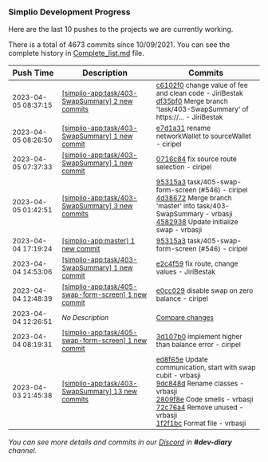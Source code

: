 
### Simplio Development Progress

Here are the last 10 pushes to the projects we are currently working.

There is a total of 4673 commits since 10/09/2021. You can see the complete history in
 [Complete_list.md](Complete_list.md) file.

| Push Time | Description | Commits |
| --- | --- | --- |
| <sub>2023-04-05 08:37:15</sub> | <sub>[[simplio-app:task/403\-SwapSummary] 2 new commits](https://github.com/SimplioOfficial/simplio-app/compare/e7d1a316cea0...df35bf0fe2ea)</sub> | <sub>[c6102f0](https://github.com/SimplioOfficial/simplio-app/commit/c6102f03c6804652e17d04dac39740d7910ca780) change value of fee and clean code - JiriBestak<br>[df35bf0](https://github.com/SimplioOfficial/simplio-app/commit/df35bf0fe2eac3f0fc5afdb809d55bfad60926cd) Merge branch 'task/403-SwapSummary' of https://... - JiriBestak</sub> |
| <sub>2023-04-05 08:26:50</sub> | <sub>[[simplio-app:task/403\-SwapSummary] 1 new commit](https://github.com/SimplioOfficial/simplio-app/commit/e7d1a316cea048d7a439b8edc8420e14a675c1fa)</sub> | <sub>[e7d1a31](https://github.com/SimplioOfficial/simplio-app/commit/e7d1a316cea048d7a439b8edc8420e14a675c1fa) rename networkWallet to sourceWallet - ciripel</sub> |
| <sub>2023-04-05 07:37:33</sub> | <sub>[[simplio-app:task/403\-SwapSummary] 1 new commit](https://github.com/SimplioOfficial/simplio-app/commit/0716c84d3f026b3198215fbd83eb7539c9682607)</sub> | <sub>[0716c84](https://github.com/SimplioOfficial/simplio-app/commit/0716c84d3f026b3198215fbd83eb7539c9682607) fix source route selection - ciripel</sub> |
| <sub>2023-04-05 01:42:51</sub> | <sub>[[simplio-app:task/403\-SwapSummary] 3 new commits](https://github.com/SimplioOfficial/simplio-app/compare/e2c4f5901f8d...4582938673b7)</sub> | <sub>[95315a3](https://github.com/SimplioOfficial/simplio-app/commit/95315a377283268a0e9f87238a705e14fa2e9a6f) task/405-swap-form-screen (#546) - ciripel<br>[4d38672](https://github.com/SimplioOfficial/simplio-app/commit/4d386723757972ac879a4a45f686d3cc8d0410c8) Merge branch 'master' into task/403-SwapSummary - vrbasji<br>[4582938](https://github.com/SimplioOfficial/simplio-app/commit/4582938673b7561cfa2244591b1956e8d4a12340) Update initialize swap - vrbasji</sub> |
| <sub>2023-04-04 17:19:24</sub> | <sub>[[simplio-app:master] 1 new commit](https://github.com/SimplioOfficial/simplio-app/commit/95315a377283268a0e9f87238a705e14fa2e9a6f)</sub> | <sub>[95315a3](https://github.com/SimplioOfficial/simplio-app/commit/95315a377283268a0e9f87238a705e14fa2e9a6f) task/405-swap-form-screen (#546) - ciripel</sub> |
| <sub>2023-04-04 14:53:06</sub> | <sub>[[simplio-app:task/403\-SwapSummary] 1 new commit](https://github.com/SimplioOfficial/simplio-app/commit/e2c4f5901f8dc1b10379e07e705834c03dac710b)</sub> | <sub>[e2c4f59](https://github.com/SimplioOfficial/simplio-app/commit/e2c4f5901f8dc1b10379e07e705834c03dac710b) fix route, change values - JiriBestak</sub> |
| <sub>2023-04-04 12:48:39</sub> | <sub>[[simplio-app:task/405\-swap\-form\-screen] 1 new commit](https://github.com/SimplioOfficial/simplio-app/commit/e0cc029b1ff9a08948743834f8693fa689352521)</sub> | <sub>[e0cc029](https://github.com/SimplioOfficial/simplio-app/commit/e0cc029b1ff9a08948743834f8693fa689352521) disable swap on zero balance - ciripel</sub> |
| <sub>2023-04-04 12:26:51</sub> | <sub>_No Description_</sub> | <sub>[Compare changes](https://github.com/SimplioOfficial/simplio-app/compare/3d107b065023...c4116b4adff3)</sub> |
| <sub>2023-04-04 08:19:31</sub> | <sub>[[simplio-app:task/405\-swap\-form\-screen] 1 new commit](https://github.com/SimplioOfficial/simplio-app/commit/3d107b06502370f4819a9f069d25a262ac259d00)</sub> | <sub>[3d107b0](https://github.com/SimplioOfficial/simplio-app/commit/3d107b06502370f4819a9f069d25a262ac259d00) implement higher than balance error - ciripel</sub> |
| <sub>2023-04-03 21:45:38</sub> | <sub>[[simplio-app:task/403\-SwapSummary] 13 new commits](https://github.com/SimplioOfficial/simplio-app/compare/7d3a91768e57...581a996eb12b)</sub> | <sub>[ed8f65e](https://github.com/SimplioOfficial/simplio-app/commit/ed8f65e1335689b3b7b04b788f7256c2e5648686) Update communication, start with swap cubit - vrbasji<br>[9dc848d](https://github.com/SimplioOfficial/simplio-app/commit/9dc848d73416654e6ce40f37d8d01f1f61e5e09b) Rename classes - vrbasji<br>[2809f8e](https://github.com/SimplioOfficial/simplio-app/commit/2809f8edaeb4ba21c9bd236b8ee833a3e4555c25) Code smells - vrbasji<br>[72c76a4](https://github.com/SimplioOfficial/simplio-app/commit/72c76a4fdcc26bc1072e3bd8dc5f6b7df6337ea2) Remove unused - vrbasji<br>[1f2f1bc](https://github.com/SimplioOfficial/simplio-app/commit/1f2f1bc31a85333c95a56f02854c633ecfbed67c) Format file - vrbasji</sub> |

_You can see more details and commits in our [Discord](https://discord.gg/aKhjuwZmdP) in **#dev-diary** channel._
